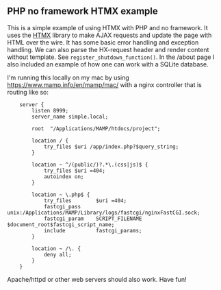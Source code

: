 ## PHP no framework HTMX example

This is a simple example of using HTMX with PHP and no framework. It uses the [HTMX](https://htmx.org/) library to make AJAX requests and update the page with HTML over the wire. It has some basic error handling and exception handling.
We can also parse the HX-request header and render content without template. See `register_shutdown_function()`. In the /about page I also included an example of how one can work with a SQLite database.

I'm running this locally on my mac by using https://www.mamp.info/en/mamp/mac/ with a nginx controller that is routing like so:
```nginx
	server {
		listen 8999;
		server_name simple.local;

		root  "/Applications/MAMP/htdocs/project";

		location / {
			try_files $uri /app/index.php?$query_string;
		}

		location ~ ^/(public/)?.*\.(css|js)$ {
			try_files $uri =404;
			autoindex on;
		}

		location ~ \.php$ {
			try_files        $uri =404;
			fastcgi_pass     unix:/Applications/MAMP/Library/logs/fastcgi/nginxFastCGI.sock;
			fastcgi_param    SCRIPT_FILENAME $document_root$fastcgi_script_name;
			include          fastcgi_params;
		}

		location ~ /\. {
			deny all;
		}
	}
```
Apache/httpd or other web servers should also work. Have fun!